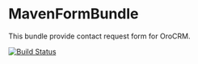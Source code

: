 MavenFormBundle
=======

This bundle provide contact request form for OroCRM.

[![Build Status](https://travis-ci.org/mavenecommerce/OroCRMFormBundle.svg)](https://travis-ci.org/mavenecommerce/OroCRMFormBundle)